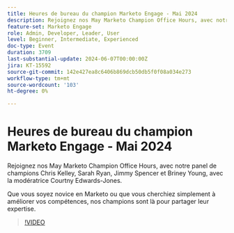 ```yaml
---
title: Heures de bureau du champion Marketo Engage - Mai 2024
description: Rejoignez nos May Marketo Champion Office Hours, avec notre panel de champions Chris Kelley, Sarah Ryan, Jimmy Spencer et Briney Young, avec la modératrice Courtny Edwards-Jones. Que vous soyez nouveau dans Marketo ou que vous cherchiez simplement à améliorer vos compétences, nos champions sont là pour partager leur expertise.
feature-set: Marketo Engage
role: Admin, Developer, Leader, User
level: Beginner, Intermediate, Experienced
doc-type: Event
duration: 3709
last-substantial-update: 2024-06-07T00:00:00Z
jira: KT-15592
source-git-commit: 142e427ea8c6406b869dcb50db5f0f08a034e273
workflow-type: tm+mt
source-wordcount: '103'
ht-degree: 0%

---
```



# Heures de bureau du champion Marketo Engage - Mai 2024

Rejoignez nos May Marketo Champion Office Hours, avec notre panel de champions Chris Kelley, Sarah Ryan, Jimmy Spencer et Briney Young, avec la modératrice Courtny Edwards-Jones.

Que vous soyez novice en Marketo ou que vous cherchiez simplement à améliorer vos compétences, nos champions sont là pour partager leur expertise.

>[!VIDEO](https://video.tv.adobe.com/v/3429357/?learn=on)
